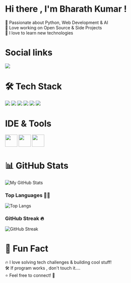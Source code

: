 # Hi there , I'm Bharath Kumar ! 
🔹 Passionate about Python, Web Development & AI  
🔹 Love working on Open Source & Side Projects   
🔹 I love to learn new technologies 

<h1> Social links </h1>
<p align="left">
  <a href="https://www.linkedin.com/in/bharath-kumar-b-a6331b2a2?utm_source=share&utm_campaign=share_via&utm_content=profile&utm_medium=android_app">
    <img src="https://img.shields.io/badge/LinkedIn-0A66C2?style=for-the-badge&logo=linkedin&logoColor=white"/>
  </a>
 
</p>

<h1> 🛠️ Tech Stack  </h1> 
<p align="left">
  <img src="https://img.shields.io/badge/Python-3776AB?style=for-the-badge&logo=python&logoColor=white"/>
  <img src="https://img.shields.io/badge/Django-092E20?style=for-the-badge&logo=django&logoColor=white"/>
  <img src="https://img.shields.io/badge/Java-007396?style=for-the-badge&logo=java&logoColor=white"/>
  <img src="https://img.shields.io/badge/HTML5-E34F26?style=for-the-badge&logo=html5&logoColor=white"/>
  <img src="https://img.shields.io/badge/CSS3-1572B6?style=for-the-badge&logo=css3&logoColor=white"/>
  <img src="https://img.shields.io/badge/MySQL-4479A1?style=for-the-badge&logo=mysql&logoColor=white"/>
</p>
<h1> IDE & Tools </h1>
<p align="left">
  <img src="https://cdn.jsdelivr.net/gh/devicons/devicon/icons/vscode/vscode-original.svg" width="40"/>
  <img src="https://cdn.jsdelivr.net/gh/devicons/devicon/icons/pycharm/pycharm-original.svg" width="40"/>
  <img src="https://cdn.jsdelivr.net/gh/devicons/devicon/icons/git/git-original.svg" width="40" height="40"/>
</p>

<h1>  📊 GitHub Stats  </h1>

![My GitHub Stats](https://github-profile-summary-cards.vercel.app/api/cards/stats?username=BharathkumarB04&theme=radical)

### Top Languages 👨‍💻
![Top Langs](https://github-readme-stats.vercel.app/api/top-langs/?username=BharathkumarB04&layout=compact&theme=radical)

### GitHub Streak 🔥
![GitHub Streak](https://github-readme-streak-stats.herokuapp.com/?user=BharathkumarB04&theme=radical)


<h1> 🎯 Fun Fact  </h1>
🔥 I love solving tech challenges & building cool stuff! <br>
🛠️ If program works , don't touch it....  <br>
⭐️ Feel free to connect! 🚀  
